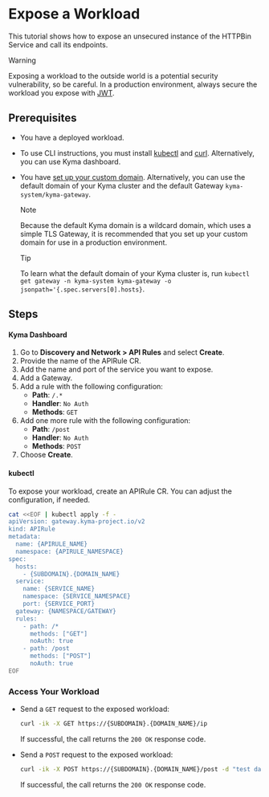 # Expose a Workload

This tutorial shows how to expose an unsecured instance of the HTTPBin Service and call its endpoints.

> [!WARNING]
>  Exposing a workload to the outside world is a potential security vulnerability, so be careful. In a production environment, always secure the workload you expose with [JWT](../../01-50-expose-and-secure-a-workload/v2alpha1/01-52-expose-and-secure-workload-jwt.md).

## Prerequisites

* You have a deployed workload.
* To use CLI instructions, you must install [kubectl](https://kubernetes.io/docs/tasks/tools/#kubectl) and [curl](https://curl.se/). Alternatively, you can use Kyma dashboard.
* You have [set up your custom domain](../../01-10-setup-custom-domain-for-workload.md). Alternatively, you can use the default domain of your Kyma cluster and the default Gateway `kyma-system/kyma-gateway`.
  
  > [!NOTE]
  > Because the default Kyma domain is a wildcard domain, which uses a simple TLS Gateway, it is recommended that you set up your custom domain for use in a production environment.

  > [!TIP]
  > To learn what the default domain of your Kyma cluster is, run `kubectl get gateway -n kyma-system kyma-gateway -o jsonpath='{.spec.servers[0].hosts}`.

## Steps

<!-- tabs:start -->
#### **Kyma Dashboard**

1. Go to **Discovery and Network > API Rules** and select **Create**.
2. Provide the name of the APIRule CR.
3. Add the name and port of the service you want to expose.
4. Add a Gateway.
5. Add a rule with the following configuration:
    - **Path**: `/.*`
    - **Handler**: `No Auth`
    - **Methods**: `GET`
6. Add one more rule with the following configuration:
    - **Path**: `/post`
    - **Handler**: `No Auth`
    - **Methods**: `POST`
7. Choose **Create**.

#### **kubectl**

To expose your workload, create an APIRule CR. You can adjust the configuration, if needed.

```bash
cat <<EOF | kubectl apply -f -
apiVersion: gateway.kyma-project.io/v2
kind: APIRule
metadata:
  name: {APIRULE_NAME}
  namespace: {APIRULE_NAMESPACE}
spec:
  hosts:
    - {SUBDOMAIN}.{DOMAIN_NAME}
  service:
    name: {SERVICE_NAME}
    namespace: {SERVICE_NAMESPACE}
    port: {SERVICE_PORT}
  gateway: {NAMESPACE/GATEWAY}
  rules:
    - path: /*
      methods: ["GET"]
      noAuth: true
    - path: /post
      methods: ["POST"]
      noAuth: true
EOF
```

<!-- tabs:end -->


### Access Your Workload

- Send a `GET` request to the exposed workload:

  ```bash
  curl -ik -X GET https://{SUBDOMAIN}.{DOMAIN_NAME}/ip
  ```
  If successful, the call returns the `200 OK` response code.

- Send a `POST` request to the exposed workload:

  ```bash
  curl -ik -X POST https://{SUBDOMAIN}.{DOMAIN_NAME}/post -d "test data"
  ```
  If successful, the call returns the `200 OK` response code.